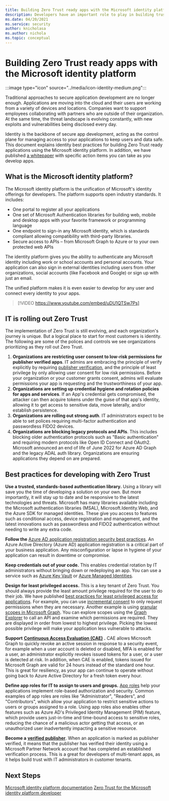 ```yaml
---
title: Building Zero Trust ready apps with the Microsoft identity platform
description: Developers have an important role to play in building trustworthy applications that adhere to Zero Trust principles. **Identity** is the backbone of secure app development, acting as the control plane for managing access to your applications to keep users and data safe. This document explains identity best practices for building Zero Trust ready applications using the Microsoft identity platform can help.
ms.date: 04/20/2021
ms.service: security
author: knicholasa
ms.author: nichola
ms.topic: conceptual
---
```


# Building Zero Trust ready apps with the Microsoft identity platform

:::image type="icon" source="../media/icon-identity-medium.png":::

Traditional approaches to secure application development are no longer enough. Applications are moving into the cloud and their users are working from a variety of devices and locations. Companies want to support employees collaborating with partners who are outside of their organization. At the same time, the threat landscape is evolving constantly, with new exploits and vulnerabilities being disclosed every day.

Identity is the backbone of secure app development, acting as the control plane for managing access to your applications to keep users and data safe. This document explains identity best practices for building Zero Trust ready applications using the Microsoft identity platform. In addition, we have published [a whitepaper](https://www.microsoft.com/security/content-library/Search?SearchDataFor=OJZgGWbHnB3Ll5hblDBugaEMQAchNfvkzk5X5AmPM4tK43NHpbF5%2Bky%2Fnuivl7plZz89b%2FuLMMZsMqKeYbhPPw%3D%3D&IsKeywordSearch=evXIpssXVY6lIm6X2K9ieA%3D%3D) with specific action items you can take as you develop apps.

## What is the Microsoft identity platform?

The Microsoft identity platform is the unification of Microsoft's identity offerings for developers. The platform supports open industry standards. It includes:

- One portal to register all your applications
- One set of Microsoft Authentication libraries for building web, mobile and desktop apps with your favorite framework or programming language
- One endpoint to sign-in any Microsoft identity, which is standards compliant allowing compatibility with third-party libraries.
- Secure access to APIs – from Microsoft Graph to Azure or to your own protected web APIs

The identity platform gives you the ability to authenticate any Microsoft identity including work or school accounts and personal accounts. Your application can also sign in external identities including users from other organizations, social accounts (like Facebook and Google) or sign up with just an email.

The unified platform makes it is even easier to develop for any user and connect every identity to your apps.

> [!VIDEO https://www.youtube.com/embed/uDU1QTSw7Ps]

## IT is rolling out Zero Trust

The implementation of Zero Trust is still evolving, and each organization's journey is unique. But a logical place to start for most customers is identity. The following are some of the polices and controls we see organizations prioritizing as they roll out Zero Trust.

1. **Organizations are restricting user consent to low-risk permissions for publisher verified apps**. IT admins are embracing the principle of verify explicitly by requiring  [publisher verification](/azure/active-directory/develop/publisher-verification-overview), and the principle of least privilege by only allowing user consent for low risk permissions. Before your organization or your customer grants consent, admins will evaluate permissions your app is requesting and the trustworthiness of your app.
1. **Organizations are setting up credential hygiene and rotation policies for apps and services**. If an App's credential gets compromised, the attacker can then acquire tokens under the guise of that app's identity, allowing it to get access to sensitive data, move laterally, and/or establish persistence.
1. **Organizations are rolling out strong auth**. IT administrators expect to be able to set polices requiring multi-factor authentication and passwordless FIDO2 devices.
1. **Organizations are blocking legacy protocols and APIs**. This includes blocking older authentication protocols such as &quot;Basic authentication&quot; and requiring modern protocols like Open ID Connect and OAuth2. Microsoft announced an end of life of June 2022 for Azure AD Graph and the legacy ADAL auth library. Organizations are ensuring applications they depend on are prepared.

## Best practices for developing with Zero Trust

**Use a trusted, standards-based authentication library.** Using a library will save you the time of developing a solution on your own. But more importantly, it will stay up to date and be responsive to the latest technologies and threats. Microsoft has many libraries available including the Microsoft authentication libraries (MSAL), Microsoft.Identity.Web, and the Azure SDK for managed identities. These give you access to features such as conditional access, device registration and management, and the latest innovations such as passwordless and FIDO2 authentication without needing to write any extra code.

**Follow the** [Azure AD application registration security best practices](/azure/active-directory/develop/security-best-practices-for-app-registration). An Azure Active Directory (Azure AD) application registration is a critical part of your business application. Any misconfiguration or lapse in hygiene of your application can result in downtime or compromise.

**Keep credentials out of your code.** This enables credential rotation by IT administrators without bringing down or redeploying an app. You can use a service such as [Azure Key Vault](/azure/key-vault/general/authentication-fundamentals) or [Azure Managed Identities](/azure/active-directory/managed-identities-azure-resources/overview).

**Design for least privileged access.** This is a key tenant of Zero Trust. You should always provide the least amount privilege required for the user to do their job. We have published [best practices for least privileged access for applications](/azure/active-directory/develop/secure-least-privileged-access). For example, you can use [incremental consent](/azure/active-directory/azuread-dev/azure-ad-endpoint-comparison#incremental-and-dynamic-consent) to only request permissions when they are necessary. Another example is using [granular scopes in Microsoft Graph](/graph/permissions-reference). You can explore scopes using the [Graph Explorer](https://developer.microsoft.com/graph/graph-explorer) to call an API and examine which permissions are required. They are displayed in order from lowest to highest privilege. Picking the lowest possible privilege will make your application less vulnerable to attacks.

**Support** [**Continuous Access Evaluation (CAE)**](/azure/active-directory/develop/app-resilience-continuous-access-evaluation) **.** CAE allows Microsoft Graph to quickly revoke an active session in response to a security event, for example when a user account is deleted or disabled, MFA is enabled for a user, an administrator explicitly revokes issued tokens for a user, or a user is detected at risk. In addition, when CAE is enabled, tokens issued for Microsoft Graph are valid for 24 hours instead of the standard one hour. This is great for resiliency, as your app can continue to operate without going back to Azure Active Directory for a fresh token every hour.

**Define app roles for IT to assign to users and groups.** [App roles](/azure/active-directory/develop/howto-add-app-roles-in-azure-ad-apps) help your applications implement role-based authorization and security. Common examples of app roles are roles like &quot;Administrator&quot;, &quot;Readers&quot;, and &quot;Contributors&quot;, which allow your application to restrict sensitive actions to users or groups assigned to a role. Using app roles also enables other features such as Azure AD's Privileged Identity Management (PIM) feature, which provide users just-in-time and time-bound access to sensitive roles, reducing the chance of a malicious actor getting that access, or an unauthorized user inadvertently impacting a sensitive resource.

**Become a** [**verified publisher**](/azure/active-directory/develop/publisher-verification-overview). When an application is marked as publisher verified, it means that the publisher has verified their identity using a Microsoft Partner Network account that has completed an established verification process. This is a great for developers of multi-tenant apps, as it helps build trust with IT administrators in customer tenants.

## Next Steps

[Microsoft identity platform documentation](/azure/active-directory/develop/publisher-verification-overview)
[Zero Trust for the Microsoft identity platform developer](https://www.microsoft.com/security/content-library/Search?SearchDataFor=OJZgGWbHnB3Ll5hblDBugaEMQAchNfvkzk5X5AmPM4tK43NHpbF5%2Bky%2Fnuivl7plZz89b%2FuLMMZsMqKeYbhPPw%3D%3D&IsKeywordSearch=evXIpssXVY6lIm6X2K9ieA%3D%3D)